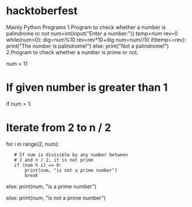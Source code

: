 # hacktoberfest
Mainly Python Programs
1.Program to check whether a number is palindrome or not
     num=int(input("Enter a number:"))
     temp=num
     rev=0
     while(num>0):
         dig=num%10
         rev=rev*10+dig
         num=num//10
     if(temp==rev):
         print("The number is palindrome!")
     else:
         print("Not a palindrome!")
2.Program to check  whether a number is prime or not.

num = 11  
# If given number is greater than 1 
if num > 1: 
      
   # Iterate from 2 to n / 2  
   for i in range(2, num): 
         
       # If num is divisible by any number between  
       # 2 and n / 2, it is not prime  
       if (num % i) == 0: 
           print(num, "is not a prime number") 
           break
   else: 
       print(num, "is a prime number") 
  
else: 
   print(num, "is not a prime number") 
